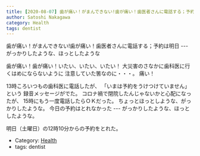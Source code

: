 ```yaml
---
title: [2020-08-07] 歯が痛い！がまんできない!歯が痛い！歯医者さんに電話する；予約は明日 --- がっかりしたような、ほっとしたような
author: Satoshi Nakagawa
category: Health
tags: dentist
---
```


歯が痛い！がまんできない!歯が痛い！歯医者さんに電話する；予約は明日 --- がっかりしたような、ほっとしたような

 歯が痛い！歯が痛い！いたい、いたい、いたい！
大災害のさなかに歯科医に行くはめにならないように
注意していた筈なのに・・・。
痛い！

 13時ころいつもの歯科医に電話したが、
「いまは予約をうけつけていません」という
録音メッセージがでた。
コロナ禍で閉院したんじゃないかと心配になったが、
15時にもう一度電話したらＯＫだった。
ちょっとほっとしような、がっかりしたような。
今日の予約はとれなかった ---
がっかりしたような、ほっとしたような。

 明日（土曜日）の12時10分からの予約をとれた。

- Category: [Health](https://merapano.github.io/categories.html#Health)
- tags: dentist
